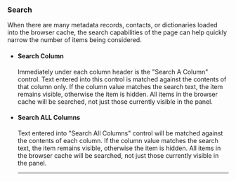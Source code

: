 ### Search

When there are many metadata records, contacts, or dictionaries loaded into the browser cache, the search capabilities of the page can help quickly narrow the number of items being considered.  

 * #### Search Column
   Immediately under each column header is the "Search A Column" control.  Text entered into this control is matched against the contents of that column only.  If the column value matches the search text, the item remains visible, otherwise the item is hidden.  All items in the browser cache will be searched, not just those currently visible in the panel.  
 
 * #### Search ALL Columns 
    Text entered into "Search All Columns" control will be matched against the contents of each column.  If the column value matches the search text, the item remains visible, otherwise the item is hidden.  All items in the browser cache will be searched, not just those currently visible in the panel. 
 
   ---
   